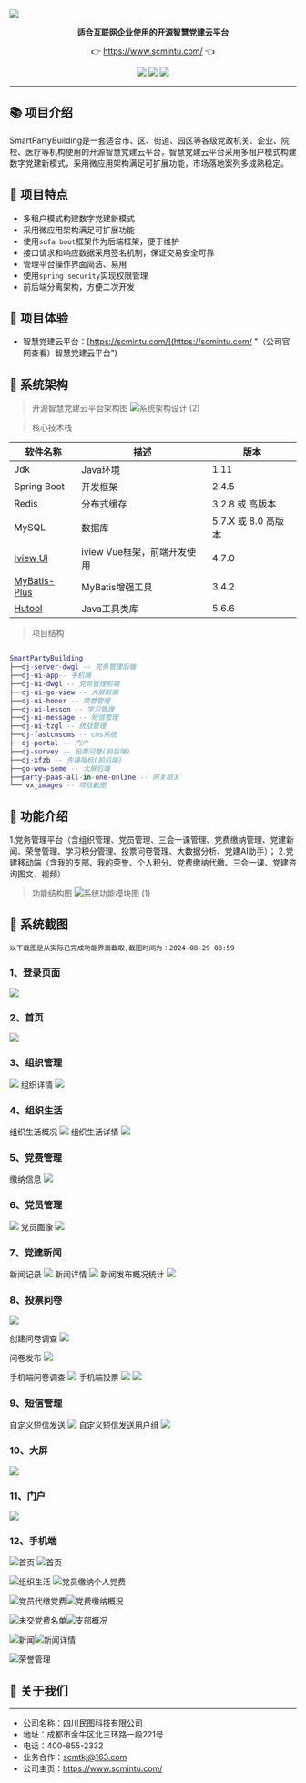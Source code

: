 ![](vx_images/favicon.ico)
<p align="center">
	<strong>适合互联网企业使用的开源智慧党建云平台</strong>
</p>
<p align="center">
	👉 <a href="https://www.scmintu.com/">https://www.scmintu.com/</a> 👈
</p>

<p align="center">
	<a target="_blank" href="https://spring.io/projects/spring-boot">
		<img src="https://img.shields.io/badge/spring%20boot-2.4.5-yellowgreen" />
	</a>
    <a target="_blank" href="https://www.oracle.com/java/technologies/javase/javase-jdk11-downloads.html">
		<img src="https://img.shields.io/badge/JDK-11-green.svg" />
	</a>
	<a target="_blank" href="http://www.gnu.org/licenses/lgpl.html">
		<img src="https://img.shields.io/badge/license-LGPL--3.0-blue" />
	</a>
</p>


-------------------------------------------------------------------------------

## 📚 项目介绍

SmartPartyBuilding是一套适合市、区、街道、园区等各级党政机关、企业、院校、医疗等机构使用的开源智慧党建云平台，智慧党建云平台采用多租户模式构建数字党建新模式，采用微应用架构满足可扩展功能，市场落地案列多成熟稳定。


## 🍎 项目特点

* 多租户模式构建数字党建新模式
* 采用微应用架构满足可扩展功能
* 使用`sofa boot`框架作为后端框架，便于维护
* 接口请求和响应数据采用签名机制，保证交易安全可靠
* 管理平台操作界面简洁、易用
* 使用`spring security`实现权限管理
* 前后端分离架构，方便二次开发

## 🍟 项目体验
- 智慧党建云平台：[https://scmintu.com/](https://scmintu.com/ "（公司官网查看）智慧党建云平台")

## 🥞 系统架构

> 开源智慧党建云平台架构图
![系统架构设计 (2)](vx_images/489673311227063.png)


> 核心技术栈

| 软件名称  | 描述 | 版本
|---|---|---
|Jdk | Java环境 | 1.11
|Spring Boot | 开发框架 | 2.4.5
|Redis | 分布式缓存 | 3.2.8 或 高版本
|MySQL | 数据库 | 5.7.X 或 8.0 高版本
|[Iview Ui](http://iview.talkingdata.com/) | iview Vue框架，前端开发使用 | 4.7.0
|[MyBatis-Plus](https://mp.baomidou.com/) | MyBatis增强工具 | 3.4.2
|[Hutool](https://www.hutool.cn/) | Java工具类库 | 5.6.6

> 项目结构

```lua

SmartPartyBuilding
├──dj-server-dwgl -- 党务管理后端
├──dj-ui-app-- 手机端
├──dj-ui-dwgl -- 党务管理前端
├──dj-ui-go-view -- 大屏前端
├──dj-ui-honor -- 荣誉管理
├──dj-ui-lesson -- 学习管理
├──dj-ui-message -- 短信管理
├──dj-ui-tzgl -- 统战管理
├──dj-fastcmscms -- cms系统
├──dj-portal -- 门户
├──dj-survey -- 投票问卷(前后端)
├──dj-xfzb -- 先锋指标(前后端)
├──go-wew-seme -- 大屏后端
├──party-paas-all-in-one-online -- 网关相关
└── vx_images -- 项目截图
```



## 🍿 功能介绍
1.党务管理平台（含组织管理、党员管理、三会一课管理、党费缴纳管理、党建新闻、荣誉管理、学习积分管理、投票问卷管理、大数据分析、党建AI助手）；
2.党建移动端（含我的支部、我的荣誉、个人积分、党费缴纳代缴、三会一课、党建咨询图文、视频）

> 功能结构图
![系统功能模块图 (1)](vx_images/35878331123919.png)

## 🍯 系统截图

`以下截图是从实际已完成功能界面截取,截图时间为：2024-08-29 08:59`
### 1、登录页面
![](vx_images/1.png)
### 2、首页
![](vx_images/2.png)
### 3、组织管理
![](vx_images/3.png)
组织详情
![](vx_images/4.png)
### 4、组织生活
组织生活概况
![](vx_images/10.png)
组织生活详情
![](vx_images/11.png)

### 5、党费管理

缴纳信息
![](vx_images/8.png)


### 6、党员管理
![](vx_images/5.png)
党员画像
![](vx_images/6.png)
### 7、党建新闻
新闻记录
![](vx_images/12.png)
新闻详情
![](vx_images/13.png)
新闻发布概况统计
![](vx_images/14.png)
### 8、投票问卷
![](vx_images/19.png)

创建问卷调查
![](vx_images/20.png)

问卷发布
![](vx_images/21.png)

手机端问卷调查
![](vx_images/22.png)
手机端投票
![](vx_images/23.png)
![](vx_images/24.png)
### 9、短信管理
自定义短信发送
![](vx_images/15.png)
自定义短信发送用户组
![](vx_images/16.png)
### 10、大屏
![](vx_images/17.png)

### 11、门户
![](vx_images/18.png)

### 12、手机端
![首页](vx_images/25_已修改.jpg)          ![首页](vx_images/26.png)


![组织生活](vx_images/33.png)        ![党员缴纳个人党费](vx_images/29.png)



![党员代缴党费](vx_images/30.png)![党费缴纳概况](vx_images/31.png)




![未交党费名单 ](vx_images/32.png)![支部概况](vx_images/27.png)




![新闻 ](vx_images/34.png)![新闻详情](vx_images/35.png)

![荣誉管理](vx_images/28.png)



## 🥪 关于我们
***
* 公司名称：四川民图科技有限公司
* 地址：成都市金牛区北三环路一段221号
* 电话：400-855-2332
* 业务合作：scmtkj@163.com
* 公司主页：https://www.scmintu.com/


